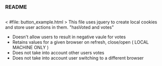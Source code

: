 #####
###
#
#
### README
##
##
###
#####

< #file: button_example.html >
This file uses jquery to create local cookies and store user actions in them. "hasVoted and votes"
- Doesn't allow users to result in negative vaule for votes
- Retains values for a given browser on refresh, close/open ( LOCAL MACHINE ONLY )
- Does not take into account other users votes
- Does not take into account user switching to a different browser